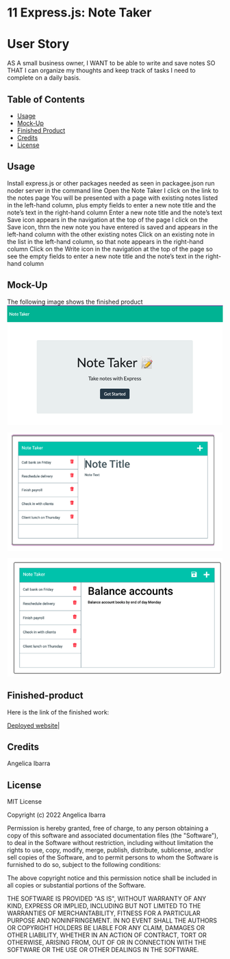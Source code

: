 # 11 Express.js: Note Taker

# User Story
AS A small business owner, I WANT to be able to write and save notes
SO THAT I can organize my thoughts and keep track of tasks I need to complete on a daily basis.



## Table of Contents 

- [Usage](#usage)
- [Mock-Up](#mock-up)
- [Finished Product](#finished-product)
- [Credits](#credits)
- [License](#license)


## Usage
Install express.js or other packages needed as seen in packagee.json
run noder server in the command line
Open the Note Taker
 I click on the link to the notes page
You will be presented with a page with existing notes listed in the left-hand column, plus empty fields to enter a new note title and the note’s text in the right-hand column
Enter a new note title and the note’s text
Save icon appears in the navigation at the top of the page
 I click on the Save icon, thrn the new note you have entered is saved and appears in the left-hand column with the other existing notes
Click on an existing note in the list in the left-hand column, so that note appears in the right-hand column
Click on the Write icon in the navigation at the top of the page
so see the empty fields to enter a new note title and the note’s text in the right-hand column



## Mock-Up


The following image shows the finished product
![The screenshot shows a  picture of the homepage.](./img/Screenshot%202022-12-26%20at%206.26.41%20PM.png)

![The screenshot shows a  picture of the write notes page.](./img/Screenshot%202022-12-26%20at%206.28.31%20PM.png)

![The screenshot shows a  picture of the see notes page.](./img/Screenshot%202022-12-26%20at%206.28.36%20PM.png)









## Finished-product

Here is the link of the finished work: 

[Deployed website](https://cryptic-island-13727.herokuapp.com/)|


## Credits

 Angelica Ibarra


## License


MIT License

Copyright (c) 2022  Angelica Ibarra

Permission is hereby granted, free of charge, to any person obtaining a copy
of this software and associated documentation files (the "Software"), to deal
in the Software without restriction, including without limitation the rights
to use, copy, modify, merge, publish, distribute, sublicense, and/or sell
copies of the Software, and to permit persons to whom the Software is
furnished to do so, subject to the following conditions:

The above copyright notice and this permission notice shall be included in all
copies or substantial portions of the Software.

THE SOFTWARE IS PROVIDED "AS IS", WITHOUT WARRANTY OF ANY KIND, EXPRESS OR
IMPLIED, INCLUDING BUT NOT LIMITED TO THE WARRANTIES OF MERCHANTABILITY,
FITNESS FOR A PARTICULAR PURPOSE AND NONINFRINGEMENT. IN NO EVENT SHALL THE
AUTHORS OR COPYRIGHT HOLDERS BE LIABLE FOR ANY CLAIM, DAMAGES OR OTHER
LIABILITY, WHETHER IN AN ACTION OF CONTRACT, TORT OR OTHERWISE, ARISING FROM,
OUT OF OR IN CONNECTION WITH THE SOFTWARE OR THE USE OR OTHER DEALINGS IN THE
SOFTWARE.






